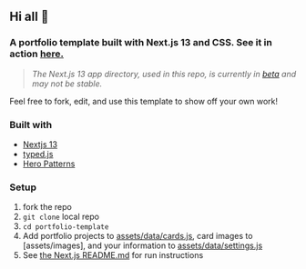## Hi all 👋
### A portfolio template built with Next.js 13 and CSS. See it in action [here.](https://portfolio-dejmedus.vercel.app)

> *The Next.js 13 app directory, used in this repo, is currently in [beta](https://beta.nextjs.org/docs) and may not be stable.* 

Feel free to fork, edit, and use this template to show off your own work!

### Built with
- [Nextjs 13](https://beta.nextjs.org/docs/installation)
- [typed.js](https://github.com/mattboldt/typed.js/)
- [Hero Patterns](https://heropatterns.com)

### Setup
1. fork the repo
2. ```git clone``` local repo
3. ```cd portfolio-template```
4. Add portfolio projects to [assets/data/cards.js](assets/data/cards.js), card images to [assets/images], and your information to [assets/data/settings.js](assets/data/cards.js)
5. See [the Next.js README.md](NEXT-README.md) for run instructions
